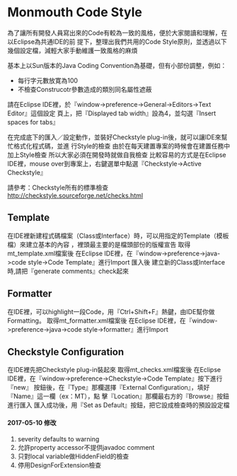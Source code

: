 # Monmouth Code Style
為了讓所有開發人員寫出來的Code有較為一致的風格，便於大家閱讀和理解，在以Eclipse為共通IDE的前
提下，整理出我們共用的Code Style原則，並透過以下幾個設定檔，減輕大家手動維護一致風格的麻煩

基本上以Sun版本的Java Coding Convention為基礎，但有小部份調整，例如：


* 每行字元數放寛為100
* 不檢查Construcotr參數造成的類別同名屬性遮蔽

請在Eclipse IDE裡，於『window->preference->General->Editors->Text Editor』這個設定
頁上，把『Displayed tab width』設為4，並勾選『Insert spaces for tabs』

在完成底下的匯入／設定動作，並裝好Checkstyle plug-in後，就可以讓IDE來幫忙格式化程式碼，並進
行Style的檢查
由於在每天建置專案的時候會在建置任務中加上Style檢查
所以大家必須在開發時就做自我檢查
比較容易的方式是在Eclipse IDE裡，mouse over到專案上，右鍵選單中點選『Checkstyle->Active
 Checkstyle』

請參考：Checkstyle所有的標準檢查 http://checkstyle.sourceforge.net/checks.html
## Template
在IDE裡新建程式碼檔案（Class或Interface）時，可以用指定的Template（模板檔）來建立基本的內容
，裡頭最主要的是檔頭部份的版權宣告
取得mt_template.xml檔案後
在Eclipse IDE裡，在『window->preference->java->code style->Code Template』進行Import
匯入後
建立新的Class或Interface時,請把『generate comments』check起來

## Formatter
在IDE裡，可以highlight一段Code，用『Ctrl+Shift+F』熱鍵，由IDE幫你做Formatting。
取得mt_formatter.xml檔案後
在Eclipse IDE裡，在『window->preference->java->code style->formatter』進行Import

## Checkstyle Configuration
在IDE裡先把Checkstyle plug-in裝起來
取得mt_checks.xml檔案後
在Eclipse IDE裡，在『window->preference->Checkstyle->Code Template』按下進行『new』
按鈕後，在『Type』那欄選擇『External Configuration』，填好『Name』這一欄（ex：MT），點
擊『Location』那欄最右方的『Browse』按鈕進行匯入
匯入成功後，用『Set as Default』按鈕，把它設成檢查時的預設設定檔

#### 2017-05-10 修改
1. severity defaults to warning
2. 允許property accessor不提供javadoc comment
3. 只對local variable做HiddenField的檢查
4. 停用DesignForExtension檢查
